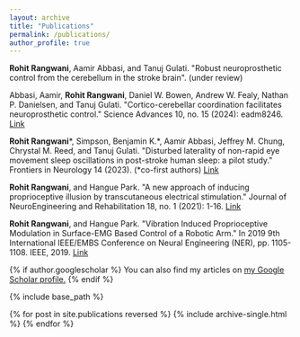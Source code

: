 ```yaml
---
layout: archive
title: "Publications"
permalink: /publications/
author_profile: true
---
```


**Rohit Rangwani**, Aamir Abbasi, and Tanuj Gulati.
 "Robust neuroprosthetic control from the cerebellum in the stroke brain". (under review) 
 
Abbasi, Aamir, **Rohit Rangwani**, Daniel W. Bowen, Andrew W. Fealy, Nathan P. Danielsen, and Tanuj Gulati.
 "Cortico-cerebellar coordination facilitates neuroprosthetic control." Science Advances 10, no. 15 (2024): eadm8246.
[Link](https://www.science.org/doi/full/10.1126/sciadv.adm8246)

**Rohit Rangwani**\*, Simpson, Benjamin K.\*, Aamir Abbasi, Jeffrey M. Chung, Chrystal M. Reed, and Tanuj Gulati. 
"Disturbed laterality of non-rapid eye movement sleep oscillations in post-stroke human sleep: a pilot study." Frontiers in Neurology 14 (2023). (\*co-first authors)
[Link](https://www.frontiersin.org/journals/neurology/articles/10.3389/fneur.2023.1243575/full)

**Rohit Rangwani**, and Hangue Park.
 "A new approach of inducing proprioceptive illusion by transcutaneous electrical stimulation." Journal of NeuroEngineering and Rehabilitation 18, no. 1 (2021): 1-16.
 [Link](https://jneuroengrehab.biomedcentral.com/articles/10.1186/s12984-021-00870-y)

**Rohit Rangwani**, and Hangue Park. 
"Vibration Induced Proprioceptive Modulation in Surface-EMG Based Control of a Robotic Arm." In 2019 9th International IEEE/EMBS Conference on Neural Engineering (NER), pp. 1105-1108. IEEE, 2019.
[Link](https://ieeexplore.ieee.org/document/8717117)

{% if author.googlescholar %}
  You can also find my articles on <u><a href="{{author.googlescholar}}">my Google Scholar profile</a>.</u>
{% endif %}

{% include base_path %}

{% for post in site.publications reversed %}
  {% include archive-single.html %}
{% endfor %}
